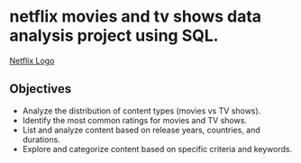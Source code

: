 # netflix movies and tv shows data analysis project using SQL.
[Netflix Logo](https://github.com/anujPs15102002/netflix_sql_project/blob/main/logo.png)
## Objectives
- Analyze the distribution of content types (movies vs TV shows).
- Identify the most common ratings for movies and TV shows.
- List and analyze content based on release years, countries, and durations.
- Explore and categorize content based on specific criteria and keywords.


